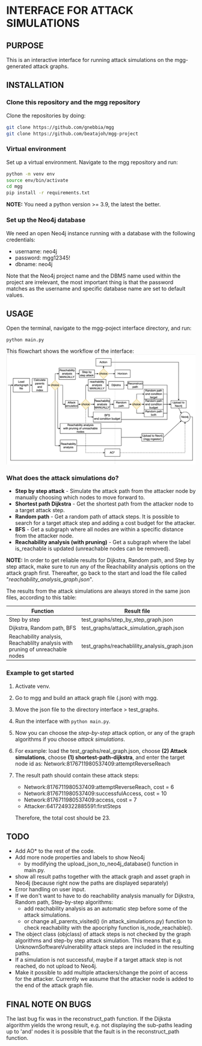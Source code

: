 # INTERFACE FOR ATTACK SIMULATIONS

## PURPOSE

This is an interactive interface for running attack simulations on the mgg-generated attack graphs.

## INSTALLATION

### Clone this repository and the mgg repository
Clone the repositories by doing:
```sh
git clone https://github.com/gnebbia/mgg
git clone https://github.com/beatajoh/mgg-project
```
### Virtual environment
Set up a virtual environment. Navigate to the mgg repository and run:
```sh
python -m venv env
source env/bin/activate
cd mgg
pip install -r requirements.txt
```
**NOTE:** You need a python version >= 3.9, the latest the better.

### Set up the Neo4j database
We need an open Neo4j instance running with a database
with the following credentials:

- username: neo4j
- password: mgg12345!
- dbname:   neo4j

Note that the Neo4j project name and the DBMS name used within
the project are irrelevant, the most important thing is that
the password matches as the username and specific database
name are set to default values.

## USAGE
Open the terminal, navigate to the mgg-poject interface directory, and run:
````
python main.py
````
This flowchart shows the workflow of the interface:
![interface flowchart](assets/interface_flowchart.png)

### What does the attack simulations do?
* **Step by step attack** - Simulate the attack path from the attacker node by manually choosing which nodes to move forward to.
* **Shortest path Dijkstra** - Get the shortest path from the attacker node to a target attack step.
* **Random path** - Get a random path of attack steps. It is possible to search for a target attack step and adding a cost budget for the attacker.
* **BFS** - Get a subgraph where all nodes are within a specific distance from the attacker node.
* **Reachability analysis (with pruning)** - Get a subgraph where the label is_reachable is updated (unreachable nodes can be removed).

**NOTE:** In order to get reliable results for Dijkstra, Random path, and Step by step attack, make sure to run any of the Reachability analysis options on the attack graph first. Thereafter, go back to the start and load the file called "*reachability_analysis_graph.json*".

The results from the attack simulations are always stored in the same json files, according to this table:

| Function | Result file |
| -------- | ---------- |
| Step by step | test_graphs/step_by_step_graph.json |
| Dijkstra, Random path, BFS | test_graphs/attack_simulation_graph.json |
| Reachability analysis, Reachablilty analysis with pruning of unreachable nodes | test_graphs/reachablility_analysis_graph.json |

### Example to get started
1. Activate venv.
2. Go to mgg and build an attack graph file (.json) with mgg.
3. Move the json file to the directory interface > test_graphs.
4. Run the interface with ````python main.py````.
5. Now you can choose the *step-by-step* attack option, or any of the graph algorithms if you choose *attack simulations*.
6. For example: load the test_graphs/real_graph.json, choose **(2) Attack simulations**, choose **(1) shortest-path-dijkstra**, and enter the target node id as: Network:8176711980537409:attemptReverseReach
7. The result path should contain these attack steps:
    * Network:8176711980537409:attemptReverseReach, cost = 6
    * Network:8176711980537409:successfulAccess, cost = 10
    * Network:8176711980537409:access, cost = 7
    * Attacker:6417249322885591:firstSteps

    Therefore, the total cost should be 23.

## TODO
* Add AO* to the rest of the code.
* Add more node properties and labels to show Neo4j
    * by modifying the upload_json_to_neo4j_database() function in main.py.
* show all result paths together with the attack graph and asset graph in Neo4j (because right now the paths are displayed separately)
* Error handling on user input.
* If we don't want to have to do reachability analysis manually for Dijkstra, Random path, Step-by-step algorithms:
    * add reachability analysis as an automatic step before some of the attack simulations.
    * or change all_parents_visited() (in attack_simulations.py) function to check reachability with the apocriphy function is_node_reachable().
* The object class (objclass) of attack steps is not checked by the graph algorithms and step-by step attack simulation. This means that e.g. UnknownSoftwareVulnerability attack steps are included in the resulting paths.
* If a simulation is not successful, maybe if a target attack step is not reached, do not upload to Neo4j.
* Make it possible to add multiple attackers/change the point of access for the attacker. Currently we assume that the attacker node is added to the end of the attack graph file.

## FINAL NOTE ON BUGS
The last bug fix was in the reconstruct_path function. If the Dijksta algorithm yields the wrong result, e.g. not displaying the sub-paths leading up to 'and' nodes it is possible that the fault is in the reconstruct_path function.
